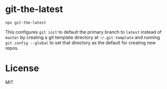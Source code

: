 # git-the-latest

`npx git-the-latest`

This configures `git init` to default the primary branch to `latest` instead of
`master` by creating a git template directory at `~/.git-template` and running
`git config --global` to set that directory as the default for creating new
repos.

# License

MIT
